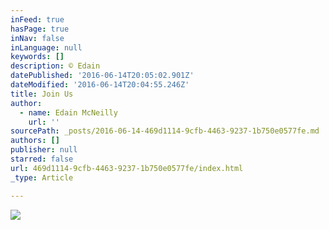 ```yaml
---
inFeed: true
hasPage: true
inNav: false
inLanguage: null
keywords: []
description: © Edain
datePublished: '2016-06-14T20:05:02.901Z'
dateModified: '2016-06-14T20:04:55.246Z'
title: Join Us
author:
  - name: Edain McNeilly
    url: ''
sourcePath: _posts/2016-06-14-469d1114-9cfb-4463-9237-1b750e0577fe.md
authors: []
publisher: null
starred: false
url: 469d1114-9cfb-4463-9237-1b750e0577fe/index.html
_type: Article

---
```

![](https://the-grid-user-content.s3-us-west-2.amazonaws.com/28c50c07-fbce-4702-aa77-5ce90598509e.jpg)